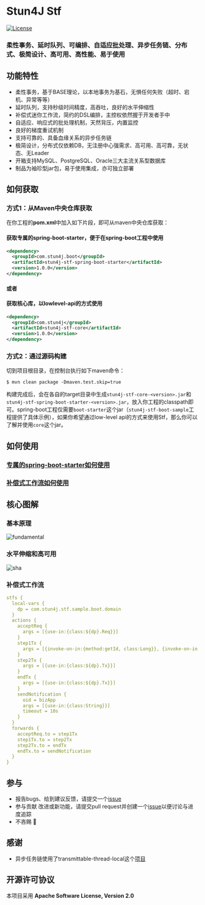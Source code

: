 # Stun4J Stf
[![License](https://img.shields.io/badge/License-Apache%202.0-blue.svg)](https://opensource.org/licenses/Apache-2.0)

### 柔性事务、延时队列、可编排、自适应批处理、异步任务链、分布式、极简设计、高可用、高性能、易于使用

## 功能特性
* 柔性事务，基于BASE理论，以本地事务为基石，无惧任何失败（超时、宕机、异常等等）
* 延时队列，支持秒级时间精度，高吞吐，良好的水平伸缩性
* 补偿式迷你工作流，简约的DSL编排，主控权依然握于开发者手中
* 自适应、响应式的批处理机制，天然背压，内置监控
* 良好的梯度重试机制
* 支持可靠的、具备血缘关系的异步任务链
* 极简设计，分布式仅依赖DB，无注册中心强需求、高可用、高可靠，无状态、无Leader
* 开箱支持MySQL、PostgreSQL、Oracle三大主流关系型数据库
* 制品为袖珍型jar包，易于使用集成，亦可独立部署

## 如何获取
### 方式1：从Maven中央仓库获取
在你工程的**pom.xml**中加入如下片段，即可从maven中央仓库获取：

#### 获取专属的**spring-boot-starter**，便于在spring-boot工程中使用
```xml
<dependency>
  <groupId>com.stun4j.boot</groupId>
  <artifactId>stun4j-stf-spring-boot-starter</artifactId>
  <version>1.0.0</version>
</dependency>
```
#### 或者
#### 获取**核心库**，以lowlevel-api的方式使用
```xml
<dependency>
  <groupId>com.stun4j</groupId>
  <artifactId>stun4j-stf-core</artifactId>
  <version>1.0.0</version>
</dependency>
```
### 方式2：通过源码构建
切到项目根目录，在控制台执行如下maven命令：
```shell
$ mvn clean package -Dmaven.test.skip=true
```
构建完成后，会在各自的target目录中生成`stun4j-stf-core-<version>.jar`和`stun4j-stf-spring-boot-starter-<version>.jar`，放入你工程的classpath即可。spring-boot工程仅需要`boot-starter`这个jar（`stun4j-stf-boot-sample`工程提供了具体示例），如果你希望通过low-level api的方式来使用Stf，那么你可以了解并使用`core`这个jar。

## 如何使用
### [专属的**spring-boot-starter**如何使用](stun4j-stf-spring-boot-starter/README.md)
### [**补偿式工作流**如何使用](https://github.com/stun4j/stun4j-stf/blob/main/stun4j-stf-core/README.md)

## 核心图解
### 基本原理
![fundamental](https://user-images.githubusercontent.com/24976735/170415176-cb1b92c6-a4e9-414d-9ac0-96e0a73d65b6.png)
### 水平伸缩和高可用
![sha](https://user-images.githubusercontent.com/24976735/170385763-0118e324-4f6d-47da-968d-29fbea7f79fa.png)
### 补偿式工作流
```yml
stfs {
  local-vars {
    dp = com.stun4j.stf.sample.boot.domain
  }
  actions {
    acceptReq {
      args = [{use-in:{class:${dp}.Req}}]
    }
    step1Tx {
      args = [{invoke-on-in:{method:getId, class:Long}}, {invoke-on-in:{method:getReqId, class:String}}]
    }
    step2Tx {
      args = [{use-in:{class:${dp}.Tx}}]
    }
    endTx {
      args = [{use-in:{class:${dp}.Tx}}]
    }
    sendNotification {
      oid = bizApp
      args = [{use-in:{class:String}}]
      timeout = 10s
    }
  }
  forwards {
    acceptReq.to = step1Tx
    step1Tx.to = step2Tx
    step2Tx.to = endTx
    endTx.to = sendNotification
  }
}
```

## 参与
* 报告bugs、给到建议反馈，请提交一个[issue](https://github.com/stun4j/stun4j-stf/issues/new)
* 参与贡献 改进或新功能，请提交pull request并创建一个[issue](https://github.com/stun4j/stun4j-stf/issues/new)以便讨论与进度追踪
* 不吝赐 :star2:

## 感谢
*  异步任务链使用了transmittable-thread-local这个[项目](https://github.com/alibaba/transmittable-thread-local)

## 开源许可协议
本项目采用 **Apache Software License, Version 2.0**
